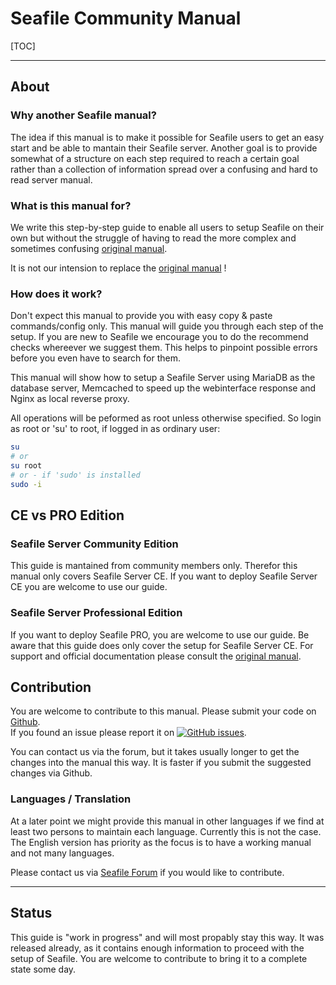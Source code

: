 # Seafile Community Manual

[TOC]

---
## About

### Why another Seafile manual?

The idea if this manual is to make it possible for Seafile users to get an easy start
and be able to mantain their Seafile server. Another goal is to provide somewhat of a
structure on each step required to reach a certain goal rather than a collection of 
information spread over a confusing and hard to read server manual.

### What is this manual for?

We write this step-by-step guide to enable all users to setup Seafile on their own but without the struggle 
of having to read the more complex and sometimes confusing [original manual](https://manual.seafile.com/).

It is not our intension to replace the [original manual](https://manual.seafile.com/) !

### How does it work?

Don't expect this manual to provide you with easy copy & paste commands/config only. This manual will guide you through each step of the setup.
If you are new to Seafile we encourage you to do the recommend checks whereever we suggest them. This helps to pinpoint possible errors before you even have to search for them.

This manual will show how to setup a Seafile Server using MariaDB as the database server, Memcached to speed up the webinterface response and Nginx as local reverse proxy.

All operations will be peformed as root unless otherwise specified. So login as root or 'su' to root, if logged in as ordinary user:

```bash
su
# or
su root
# or - if 'sudo' is installed
sudo -i
```

## CE vs PRO Edition

### Seafile Server Community Edition

This guide is mantained from community members only. Therefor this manual only covers Seafile Server CE.
If you want to deploy Seafile Server CE you are welcome to use our guide.

### Seafile Server Professional Edition

If you want to deploy Seafile PRO, you are welcome to use our guide. Be aware that this guide does only cover the setup for Seafile Server CE.
For support and official documentation please consult the [original manual](https://manual.seafile.com/deploy_pro/).

## Contribution

You are welcome to contribute to this manual. Please submit your code on [Github](https://github.com/DerDanilo/seafile-community-manual).  
If you found an issue please report it on [![GitHub issues](https://img.shields.io/github/issues/DerDanilo/seafile-community-manual.svg)](https://github.com/DerDanilo/seafile-community-manual/issues).

You can contact us via the forum, but it takes usually longer to get the changes into the manual this way.
It is faster if you submit the suggested changes via Github.

### Languages / Translation
At a later point we might provide this manual in other languages if we find at least two persons to maintain each language. Currently this is not the case.
The English version has priority as the focus is to have a working manual and not many languages.

Please contact us via [Seafile Forum](https://forum.seafile.com/) if you would like to contribute.

---

## Status

This guide is "work in progress" and will most propably stay this way. It was released already, as it contains enough information to proceed with the setup of Seafile.
You are welcome to contribute to bring it to a complete state some day.